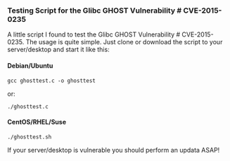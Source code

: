 ### Testing Script for the Glibc GHOST Vulnerability # CVE-2015-0235

A little script I found to test the Glibc GHOST Vulnerability # CVE-2015-0235.
The usage is quite simple. Just clone or download the script to your server/desktop and
start it like this:

#### Debian/Ubuntu

    gcc ghosttest.c -o ghosttest

or:

    ./ghosttest.c

#### CentOS/RHEL/Suse

    ./ghosttest.sh

If your server/desktop is vulnerable you should perform an updata ASAP!

